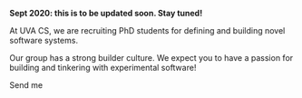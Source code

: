 **Sept 2020: this is to be updated soon. Stay tuned!**

At UVA CS, we are recruiting PhD students for defining and building novel software systems. 

Our group has a strong builder culture. We expect you to have a passion for building and tinkering with experimental software!

Send me 



